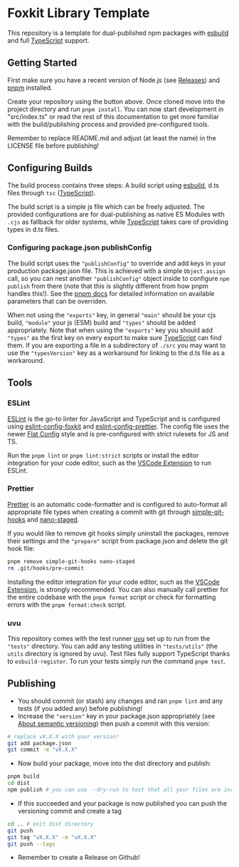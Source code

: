 # Foxkit Library Template

This repository is a template for dual-published npm packages with [esbuild] and full [TypeScript] support.

## Getting Started

First make sure you have a recent version of Node.js (see [Releases](https://nodejs.dev/en/about/releases/)) and [pnpm] installed.

Create your repository using the button above. Once cloned move into the project directory and run `pnpm install`. You can now start development in "src/index.ts" or read the rest of this documentation to get more familiar with the build/publishing process and provided pre-configured tools.

Remember to replace README.md and adjust (at least the name) in the LICENSE file before publishing!

## Configuring Builds

The build process contains three steps: A build script using [esbuild], d.ts files through `tsc` ([TypeScript]).

The build script is a simple js file which can be freely adjusted. The provided configurations are for dual-publishing as native ES Modules with `.cjs` as fallback for older systems, while [TypeScript] takes care of providing types in d.ts files.

### Configuring package.json publishConfig

The build script uses the `"publishConfig"` to override and add keys in your production package.json file. This is achieved with a simple `Object.assign` call, so you can nest another `"publishConfig"` object inside to configure `npm publish` from there (note that this is slightly different from how pnpm handles this!). See the [pnpm docs](https://pnpm.io/package_json#publishconfig) for detailed information on available parameters that can be overriden.

When not using the `"exports"` key, in general `"main"` should be your cjs build, `"module"` your js (ESM) build and `"types"` should be added appropriately. Note that when using the `"exports"` key you should add `"types"` as the first key on every export to make sure [TypeScript] can find them. If you are exporting a file in a subdirectory of `./src` you may want to use the `"typesVersion"` key as a workaround for linking to the d.ts file as a workaround.

## Tools

### ESLint

[ESLint] is the go-to linter for JavaScript and TypeScript and is configured using [eslint-config-foxkit] and [eslint-config-prettier]. The config file uses the newer [Flat Config] style and is pre-configured with strict rulesets for JS and TS.

Run the `pnpm lint` or `pnpm lint:strict` scripts or install the editor integration for your code editor, such as the [VSCode Extension](https://marketplace.visualstudio.com/items?itemName=dbaeumer.vscode-eslint) to run ESLint.

### Prettier

[Prettier] is an automatic code-formatter and is configured to auto-format all appropriate file types when creating a commit with git through [simple-git-hooks] and [nano-staged].

If you would like to remove git hooks simply uninstall the packages, remove their settings and the `"prepare"` script from package.json and delete the git hook file:

```sh
pnpm remove simple-git-hooks nano-staged
rm .git/hooks/pre-commit
```

Installing the editor integration for your code editor, such as the [VSCode Extension](https://marketplace.visualstudio.com/items?itemName=esbenp.prettier-vscode), is strongly recommended. You can also manually call prettier for the entire codebase with the `pnpm format` script or check for formatting errors with the `pnpm format:check` script.

### uvu

This repository comes with the test runner [uvu] set up to run from the `"tests"` directory. You can add any testing utilities in `"tests/utils"` (the `utils` directory is ignored by uvu). Test files fully support TypeScript thanks to `esbuild-register`. To run your tests simply run the command `pnpm test`.

## Publishing

- You should commit (or stash) any changes and ran `pnpm lint` and any tests (if you added any) before publishing!
- Increase the `"version"` key in your package.json appropriately (see [About semantic versioning](https://docs.npmjs.com/about-semantic-versioning)) then push a commit with this version:

```sh
# replace vX.X.X with your version!
git add package.json
git commit -m "vX.X.X"
```

- Now build your package, move into the dist directory and publish:

```sh
pnpm build
cd dist
npm publish # you can use --dry-run to test that all your files are included properly!
```

- If this succeeded and your package is now published you can push the versioning commit and create a tag

```sh
cd .. # exit dist directory
git push
git tag "vX.X.X" -m "vX.X.X"
git push --tags
```

- Remember to create a Release on Github!

[esbuild]: https://esbuild.github.io/
[TypeScript]: https://www.typescriptlang.org/
[pnpm]: https://pnpm.io/
[ESLint]: https://eslint.org/
[eslint-config-foxkit]: https://github.com/foxkit-js/eslint-config-foxkit
[eslint-config-prettier]: https://github.com/prettier/eslint-config-prettier
[Flat Config]: https://eslint.org/docs/latest/use/configure/configuration-files-new
[Prettier]: https://prettier.io/
[simple-git-hooks]: https://github.com/toplenboren/simple-git-hooks
[nano-staged]: https://github.com/usmanyunusov/nano-staged
[uvu]: https://github.com/lukeed/uvu
